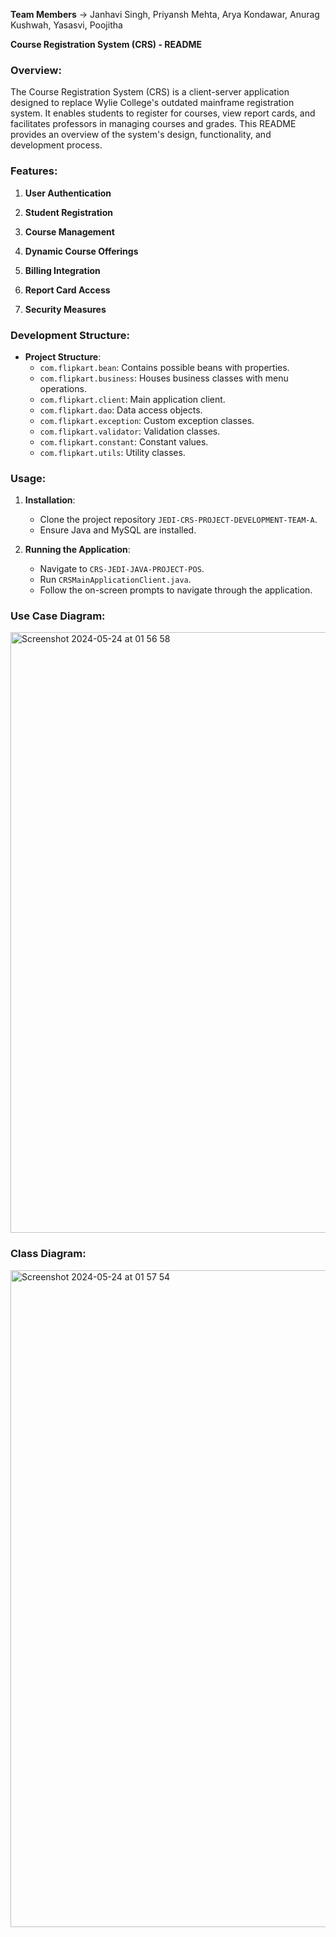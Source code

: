 **Team Members** -> 
Janhavi Singh,
Priyansh Mehta,
Arya Kondawar,
Anurag Kushwah,
Yasasvi,
Poojitha

**Course Registration System (CRS) - README**

### Overview:
The Course Registration System (CRS) is a client-server application designed to replace Wylie College's outdated mainframe registration system. It enables students to register for courses, view report cards, and facilitates professors in managing courses and grades. This README provides an overview of the system's design, functionality, and development process.

### Features:
1. **User Authentication**

2. **Student Registration**

3. **Course Management**

4. **Dynamic Course Offerings**

5. **Billing Integration**

6. **Report Card Access**

7. **Security Measures**

### Development Structure:
- **Project Structure**:
   - `com.flipkart.bean`: Contains possible beans with properties.
   - `com.flipkart.business`: Houses business classes with menu operations.
   - `com.flipkart.client`: Main application client.
   - `com.flipkart.dao`: Data access objects.
   - `com.flipkart.exception`: Custom exception classes.
   - `com.flipkart.validator`: Validation classes.
   - `com.flipkart.constant`: Constant values.
   - `com.flipkart.utils`: Utility classes.

### Usage:
1. **Installation**:
   - Clone the project repository `JEDI-CRS-PROJECT-DEVELOPMENT-TEAM-A`.
   - Ensure Java and MySQL are installed.

2. **Running the Application**:
   - Navigate to `CRS-JEDI-JAVA-PROJECT-POS`.
   - Run `CRSMainApplicationClient.java`.
   - Follow the on-screen prompts to navigate through the application.
     

### Use Case Diagram:
<img width="961" alt="Screenshot 2024-05-24 at 01 56 58" src="https://github.com/AK232003/JEDI-CRS-PROJECT-DEVELOPMENT-TEAM-A/assets/96649747/3b8f194e-fce9-403c-95e9-4d32b0edf767">

### Class Diagram:
<img width="1051" alt="Screenshot 2024-05-24 at 01 57 54" src="https://github.com/AK232003/JEDI-CRS-PROJECT-DEVELOPMENT-TEAM-A/assets/96649747/f55c0bb9-4cd3-4bc0-811a-476f4b282443">


